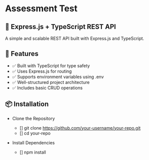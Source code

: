 # Assessment Test

## 🚀 Express.js + TypeScript REST API

A simple and scalable REST API built with Express.js and TypeScript.

## 📌 Features
- ✅ Built with TypeScript for type safety
- ✅ Uses Express.js for routing
- ✅ Supports environment variables using .env
- ✅ Well-structured project architecture
- ✅ Includes basic CRUD operations

##  📦 Installation
- Clone the Repository
    - [] git clone https://github.com/your-username/your-repo.git
    - [] cd your-repo

- Install Dependencies
    - [] npm install
